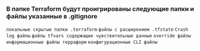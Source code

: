 ### В папке Terraform будут проигрированы следующие папки и файлы указанные в .gitignore

`локальные скрытые папки .terraform`
`файлы с расширением .tfstate`
`Crash log файлы`
`файлы tfvars содержащие чувствительные данные`
`override файлы`
`информационные файлы терраформ`
`конфигурационные CLI файлы` 


